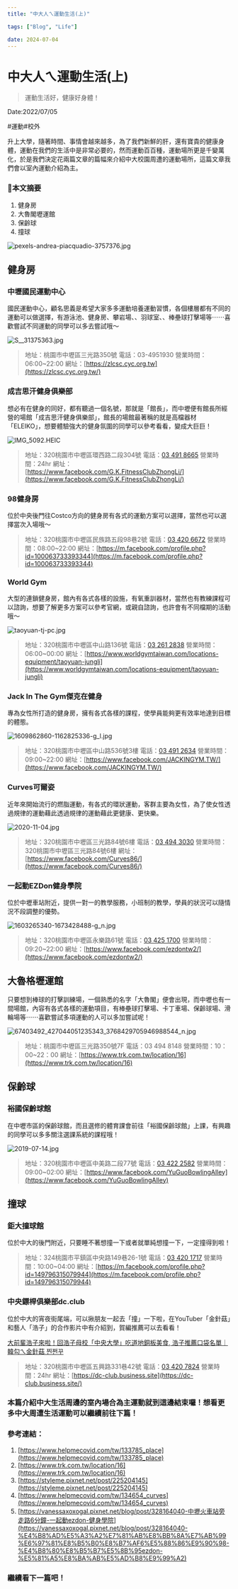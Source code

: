 ```yaml
---
title: "中大人ㄟ運動生活(上)"

tags: ["Blog", "Life"]

date: 2024-07-04
---
```

# 中大人ㄟ運動生活(上)

> 運動生活好，健康好身體！
> 

Date:2022/07/05

#運動#校外

升上大學，隨著時間、事情會越來越多，為了我們新鮮的肝，還有寶貴的健康身體，運動在我們的生活中是非常必要的，然而運動百百種，運動場所更是千變萬化，於是我們決定花兩篇文章的篇幅來介紹中大校園周遭的運動場所，這篇文章我們會以室內運動介紹為主。

### 🏅本文摘要

1. 健身房
2. 大魯閣壢運館
3. 保齡球
4. 撞球

![pexels-andrea-piacquadio-3757376.jpg](https://github.com/NCU-FRESH/2024-blog/blob/main/%E4%B8%AD%E5%A4%A7%E4%BA%BA%E3%84%9F%E9%81%8B%E5%8B%95%E7%94%9F%E6%B4%BB(%E4%B8%8A)/pexels-andrea-piacquadio-3757376.jpg?raw=true)
## 健身房

### 中壢國民運動中心

國民運動中心，顧名思義是希望大家多多運動培養運動習慣，各個樓層都有不同的運動可以做選擇，有游泳池、健身房、攀岩場、、羽球室、、棒壘球打擊場等⋯⋯喜歡嘗試不同運動的同學可以多去嘗試哦～

![S__31375363.jpg](https://github.com/NCU-FRESH/2024-blog/blob/main/%E4%B8%AD%E5%A4%A7%E4%BA%BA%E3%84%9F%E9%81%8B%E5%8B%95%E7%94%9F%E6%B4%BB(%E4%B8%8A)/S__31375363.jpg?raw=true)

> 地址：桃園市中壢區三光路350號
電話：03-4951930
營業時間：06:00~22:00
網址：[https://zlcsc.cyc.org.tw](https://zlcsc.cyc.org.tw/)
> 

### 成吉思汗健身俱樂部

想必有在健身的同好，都有聽過一個名號，那就是「館長」，而中壢便有館長所經營的場館「成吉思汗健身俱樂部」，館長的場館最著稱的就是高檔器材「ELEIKO」，想要體驗強大的健身氛圍的同學可以參考看看，變成大巨巨！

![IMG_5092.HEIC](https://github.com/NCU-FRESH/2024-blog/blob/main/%E4%B8%AD%E5%A4%A7%E4%BA%BA%E3%84%9F%E9%81%8B%E5%8B%95%E7%94%9F%E6%B4%BB(%E4%B8%8A)/%E8%9E%A2%E5%B9%95%E6%93%B7%E5%8F%96%E7%95%AB%E9%9D%A2%202024-07-01%20194408.png?raw=true)

> 地址：320桃園市中壢區環西路二段304號
電話：[03 491 8665](https://www.google.com/search?q=%E6%88%90%E5%90%89%E6%80%9D%E6%B1%97&client=safari&rls=en&ei=6zTNYrInzOv4BpbnosgL&ved=2ahUKEwjQhI3--_L4AhWKZd4KHTW8ALUQvS56BAgEEAE&uact=5&oq=%E6%88%90%E5%90%89%E6%80%9D%E6%B1%97&gs_lcp=Cgdnd3Mtd2l6EAMyCgguEMcBEK8BEEMyCwgAEIAEELEDEIMBMgUIABCABDIECAAQQzIECAAQQzIECC4QQzILCC4QgAQQxwEQrwEyCwguEIAEEMcBEK8BMgUIABCABDIECAAQQzoHCAAQRxCwAzoICAAQgAQQsQM6BQguEIAEOhEILhCABBCxAxCDARDHARCvAToLCC4QgAQQsQMQgwE6CAguEIAEELEDOg4ILhCABBCxAxDHARCvAToHCC4QsQMQQzoFCAAQogRKBAhBGABKBAhGGABQ0gpY7R1ghh9oBXAAeACAAUeIAbAEkgECMTGYAQCgAQGwAQDIAQrAAQE&sclient=gws-wiz&tbs=lf:1,lf_ui:2&tbm=lcl&rflfq=1&num=10&rldimm=3992070051673514973&lqi=CgzmiJDlkInmgJ3msZdI6t7A2vuvgIAIWhIQABgAIgzmiJDlkInmgJ3msZeSAQ5maXRuZXNzX2NlbnRlcpoBI0NoWkRTVWhOTUc5blMwVkpRMEZuU1VSRGVtTjZRa2gzRUFFqgEUEAEqECIM5oiQ5ZCJ5oCd5rGXKEU&sa=X&rlst=f#)
營業時間：24hr
網址：[https://www.facebook.com/G.K.FitnessClubZhongLi/](https://www.facebook.com/G.K.FitnessClubZhongLi/)
> 

### 98健身房

位於中央後門往Costco方向的健身房有各式的運動方案可以選擇，當然也可以選擇當次入場哦～

> 地址：320桃園市中壢區民族路五段98巷2號
電話：[03 420 6672](https://www.google.com/search?client=safari&rls=en&q=98%E5%81%A5%E8%BA%AB%E6%88%BF&ie=UTF-8&oe=UTF-8#)
營業時間：08:00~22:00
網址：[https://m.facebook.com/profile.php?id=100063733393344](https://m.facebook.com/profile.php?id=100063733393344)
> 

### World Gym

大型的連鎖健身房，館內有各式各樣的設施，有氧重訓器材，當然也有教練課程可以諮詢，想要了解更多方案可以參考官網，或親自諮詢，也許會有不同檔期的活動哦～

![taoyuan-tj-pc.jpg](https://github.com/NCU-FRESH/2024-blog/blob/main/%E4%B8%AD%E5%A4%A7%E4%BA%BA%E3%84%9F%E9%81%8B%E5%8B%95%E7%94%9F%E6%B4%BB(%E4%B8%8A)/taoyuan-tj-pc.jpg?raw=true)

> 地址：320桃園市中壢區中山路136號
電話：[03 261 2838](https://www.google.com/search?q=World+Gym+%E4%B8%AD%E5%A3%A2&client=safari&rls=en&ei=vjfNYtqXBdbqwQPMzZuwCA&ved=0ahUKEwja7sD-_fL4AhVWdXAKHczmBoYQ4dUDCA0&uact=5&oq=World+Gym+%E4%B8%AD%E5%A3%A2&gs_lcp=Cgdnd3Mtd2l6EAMyCwguEIAEEMcBEK8BMgUIABCABDIECAAQHjIGCAAQHhAIMggIABAeEA8QBToHCAAQRxCwAzoLCAAQgAQQsQMQgwE6BQgAEKIESgQIQRgASgQIRhgAUHxYuxBg7BFoA3ABeACAAUiIAbUDkgEBOJgBAKABAcgBCsABAQ&sclient=gws-wiz#)
營業時間：06:00~00:00
網址：[https://www.worldgymtaiwan.com/locations-equipment/taoyuan-jungli](https://www.worldgymtaiwan.com/locations-equipment/taoyuan-jungli)
> 

### Jack In The Gym**傑克在健身**

專為女性所打造的健身房，擁有各式各樣的課程，使學員能夠更有效率地達到目標的體態。

![1609862860-1162825336-g_l.jpg](https://github.com/NCU-FRESH/2024-blog/blob/main/%E4%B8%AD%E5%A4%A7%E4%BA%BA%E3%84%9F%E9%81%8B%E5%8B%95%E7%94%9F%E6%B4%BB(%E4%B8%8A)/1609862860-1162825336-g_l.jpg?raw=true)

> 地址：320桃園市中壢區中山路536號3樓
電話：[03 491 2634](https://www.google.com/search?client=safari&rls=en&q=Jack+In+The+Gym&ie=UTF-8&oe=UTF-8#)
營業時間：09:00~22:00
網址：[https://www.facebook.com/JACKINGYM.TW/](https://www.facebook.com/JACKINGYM.TW/)
> 

### Curves**可爾姿**

近年來開始流行的燃脂運動，有各式的環狀運動，客群主要為女性，為了使女性透過規律的運動藉此透過規律的運動藉此更健康、更快樂。

![2020-11-04.jpg](https://github.com/NCU-FRESH/2024-blog/blob/main/%E4%B8%AD%E5%A4%A7%E4%BA%BA%E3%84%9F%E9%81%8B%E5%8B%95%E7%94%9F%E6%B4%BB(%E4%B8%8A)/2020-11-04.jpg?raw=true)

> 地址：320桃園市中壢區三光路84號6樓
電話：[03 494 3030](https://www.google.com/search?client=safari&rls=en&q=Curves&ie=UTF-8&oe=UTF-8&tbs=lf:1,lf_ui:4&tbm=lcl&rflfq=1&num=10&rldimm=11193755171217053349&lqi=CgZDdXJ2ZXMiA4gBAUjyhoi7jquAgAhaEhAAGAAiBmN1cnZlcyoECAIQAJIBA2d5baoBDhABKgoiBmN1cnZlcyhF&ved=2ahUKEwjIqLi5_vL4AhWHNd4KHYdtCD0QvS56BAgEEAE&sa=X&rlst=f#)
營業時間：320桃園市中壢區三光路84號6樓
網址：[https://www.facebook.com/Curves86/](https://www.facebook.com/Curves86/)
> 

### 一起動**EZDon健身學院**

位於中壢車站附近，提供一對一的教學服務，小班制的教學，學員的狀況可以隨情況不段調整的優勢。

![1603265340-1673428488-g_n.jpg](https://github.com/NCU-FRESH/2024-blog/blob/main/%E4%B8%AD%E5%A4%A7%E4%BA%BA%E3%84%9F%E9%81%8B%E5%8B%95%E7%94%9F%E6%B4%BB(%E4%B8%8A)/1603265340-1673428488-g_n.jpg?raw=true)

> 地址：320桃園市中壢區永樂路61號
電話：[03 425 1700](https://www.google.com/search?client=safari&rls=en&q=%E4%B8%80%E8%B5%B7%E5%8B%95&ie=UTF-8&oe=UTF-8&tbs=lf:1,lf_ui:4&tbm=lcl&rflfq=1&num=10&rldimm=12415852305884441231&lqi=CgnkuIDotbfli5UiA4gBAVoQIgrkuIAg6LW35YuVKgIIApIBA2d5baoBEhABKg4iCuS4gCDotbfli5UoRQ&ved=2ahUKEwj98sqG__L4AhUP8WEKHU7kCHEQvS56BAgGEAE&sa=X&rlst=f#)
營業時間：09:20~22:00
網址：[https://www.facebook.com/ezdontw2/](https://www.facebook.com/ezdontw2/)
> 

## 大魯格壢運館

只要想到棒球的打擊訓練場，一個熟悉的名字「大魯閣」便會出現，而中壢也有一間場館，內容有各式各樣的運動項目，有棒壘球打擊場、卡丁車場、保齡球場、滑輪場等⋯⋯喜歡嘗試多項運動的人可以多加嘗試呢！

![67403492_427044051235343_3768429705946988544_n.jpg](https://github.com/NCU-FRESH/2024-blog/blob/main/%E4%B8%AD%E5%A4%A7%E4%BA%BA%E3%84%9F%E9%81%8B%E5%8B%95%E7%94%9F%E6%B4%BB(%E4%B8%8A)/67403492_427044051235343_3768429705946988544_n.jpg?raw=true)

> 地址：桃園市中壢區三光路350號7F
電話：03 494 8148
營業時間：10：00~22：00
網址：[https://www.trk.com.tw/location/16](https://www.trk.com.tw/location/16)
> 

## 保齡球

### **裕國保齡球館**

在中壢市區的保齡球館，而且選修的體育課會前往「裕國保齡球館」上課，有興趣的同學可以多多關注選課系統的課程哦！

![2019-07-14.jpg](https://github.com/NCU-FRESH/2024-blog/blob/main/%E4%B8%AD%E5%A4%A7%E4%BA%BA%E3%84%9F%E9%81%8B%E5%8B%95%E7%94%9F%E6%B4%BB(%E4%B8%8A)/2019-07-14.jpg?raw=true)

> 地址：320桃園市中壢區中美路二段77號
電話：[03 422 2582](https://www.google.com/search?q=%E4%BF%9D%E9%BD%A1%E7%90%83&client=safari&ei=cy7NYo-1GdGooATd_Zz4DA&ved=2ahUKEwizxqen9_L4AhXXZt4KHavgDc0QvS56BAgEEAE&uact=5&oq=%E4%BF%9D%E9%BD%A1%E7%90%83&gs_lcp=Cgdnd3Mtd2l6EAMyBAgAEEMyCggAELEDEIMBEEMyBQgAEIAEMgUIABCABDIFCAAQgAQyBQgAEIAEMgUIABCABDIFCAAQgAQyCwgAEIAEELEDEIMBMgUIABCABDoHCAAQHhCwAzoICAAQgAQQsQM6BQguEIAEOhEILhCABBCxAxCDARDHARDRAzoLCC4QgAQQsQMQ1AI6DgguEIAEELEDEMcBENEDOgUIABCiBEoECEEYAUoECEYYAFC6ElibJGDHJWgFcAB4AIABNYgB4QOSAQIxMZgBAKABAbABAMgBAcABAQ&sclient=gws-wiz&tbs=lf:1,lf_ui:2&tbm=lcl&rflfq=1&num=10&rldimm=10196649365198426509&lqi=Cgnkv53pvaHnkINI0rnO2fqVgIAIWg8QABgAIgnkv53pvaHnkIOSAQ1ib3dsaW5nX2FsbGV5mgEjQ2haRFNVaE5NRzluUzBWSlEwRm5TVU5aT0ZsMlZrOTNFQUWqAREQASoNIgnkv53pvaHnkIMoRQ&sa=X&rlst=f#)
營業時間：09:00~02:00
網址：[https://www.facebook.com/YuGuoBowlingAlley](https://www.facebook.com/YuGuoBowlingAlley)
> 

## 撞球

### 鉅大撞球館

位於中大的後門附近，只要睡不著想撞一下或者就單純想撞一下，一定撞得到啦！

> 地址：324桃園市平鎮區中央路149巷26-1號
電話：[03 420 1717](https://www.google.com/search?client=safari&rls=en&q=%E5%B7%A8%E5%A4%A7%E6%92%9E%E7%90%83&ie=UTF-8&oe=UTF-8#)
營業時間：10:00~04:00
網址：[https://m.facebook.com/profile.php?id=149796315079944](https://m.facebook.com/profile.php?id=149796315079944)
> 

### **中央鏢桿俱樂部dc.club**

位於中大的宵夜街尾端，可以揪朋友一起去「撞」一下啦，在YouTuber「金針菇」和藝人「浩子」的合作影片中有介紹到，賀編推薦可以去看看！

[大前輩浩子來啦！回浩子母校「中央大學」吃道地銅板美食, 浩子推薦口袋名單｜韓勾ㄟ金針菇 찐쩐꾸](https://www.youtube.com/watch?v=cy8jO-uMav8)

> 地址：320桃園市中壢區五興路331巷42號
電話：[03 420 7824](https://www.google.com/search?q=%E4%B8%AD%E5%A4%AE%E9%8F%A2%E6%A1%BF%E4%BF%B1%E6%A8%82%E9%83%A8dc.club&client=safari&source=hp&ei=cS7NYrKrDIGA-Aac1pbQBw&iflsig=AJiK0e8AAAAAYs08gd3EN1bytDucVBg84r0Gt2e-FSRS&ved=0ahUKEwjyp5uP9fL4AhUBAN4KHRyrBXoQ4dUDCAw&uact=5&oq=%E4%B8%AD%E5%A4%AE%E9%8F%A2%E6%A1%BF%E4%BF%B1%E6%A8%82%E9%83%A8dc.club&gs_lcp=Cgdnd3Mtd2l6EAMyBAgAEB5QrwJYrwJg9QVoAXAAeACAATGIATGSAQExmAEAoAECoAEBsAEA&sclient=gws-wiz#)
營業時間：24hr
網址：[https://dc-club.business.site](https://dc-club.business.site/)
> 

### 本篇介紹中大生活周邊的室內場合為主運動就到這邊結束囉！想看更多中大周遭生活運動可以繼續前往下篇！

### 參考連結：

1. [https://www.helpmecovid.com/tw/133785_place](https://www.helpmecovid.com/tw/133785_place)
2. [https://www.trk.com.tw/location/16](https://www.trk.com.tw/location/16)
3. [https://styleme.pixnet.net/post/225204145](https://styleme.pixnet.net/post/225204145)
4. [https://www.helpmecovid.com/tw/134654_curves](https://www.helpmecovid.com/tw/134654_curves)
5. [https://vanessaxoxogal.pixnet.net/blog/post/328164040-中壢火車站旁走路6分鐘-一起動ezdon-健身學院](https://vanessaxoxogal.pixnet.net/blog/post/328164040-%E4%B8%AD%E5%A3%A2%E7%81%AB%E8%BB%8A%E7%AB%99%E6%97%81%E8%B5%B0%E8%B7%AF6%E5%88%86%E9%90%98-%E4%B8%80%E8%B5%B7%E5%8B%95ezdon-%E5%81%A5%E8%BA%AB%E5%AD%B8%E9%99%A2)

### 繼續看下一篇吧！

[](https://ncufresh.ncu.edu.tw/blog/life/?postId=34084533-8ab9-477a-860f-874141782b49)

